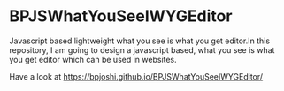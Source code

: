 # BPJSWhatYouSeeIWYGEditor

Javascript based lightweight what you see is what you get editor.In this repository, I am going to design a javascript based, what you see is what you get editor which can be used in websites.

Have a look at https://bpjoshi.github.io/BPJSWhatYouSeeIWYGEditor/
